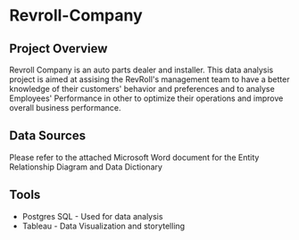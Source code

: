 # Revroll-Company

## Project Overview
Revroll Company is an auto parts dealer and installer.
This data analysis project is aimed at  assising the RevRoll's management team to have a better knowledge of their customers' behavior and preferences and to analyse Employees' Performance in other to optimize their operations and improve overall business performance.

## Data Sources
Please refer to the attached Microsoft Word document for the Entity Relationship Diagram and Data Dictionary

## Tools
- Postgres SQL - Used for data analysis
- Tableau - Data Visualization and storytelling
